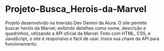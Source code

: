 # Projeto-Busca_Herois-da-Marvel
 Projeto desenvolvido na Imersão Dev Gemini da Alura. O site permite buscar heróis da Marvel, exibindo detalhes como nome, descrição e quadrinhos, utilizando a API oficial da Marvel. Feito com HTML, CSS, e JavaScript, o site é responsivo e fácil de usar. Insira sua chave da API para funcionamento.
